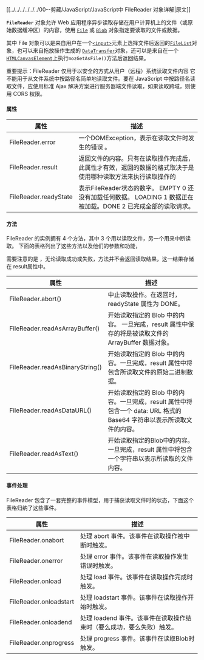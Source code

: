 [[../../../../../../00--剪藏/JavaScript/JavaScript中 FileReader 对象详解|原文]]

**`FileReader`** 对象允许 Web 应用程序异步读取存储在用户计算机上的文件（或原始数据缓冲区）的内容，使用 [`File`](https://developer.mozilla.org/zh-CN/docs/Web/API/File) 或 [`Blob`](https://developer.mozilla.org/zh-CN/docs/Web/API/Blob) 对象指定要读取的文件或数据。

其中 File 对象可以是来自用户在一个[`<input>`](https://developer.mozilla.org/zh-CN/docs/Web/HTML/Element/input)元素上选择文件后返回的[`FileList`](https://developer.mozilla.org/zh-CN/docs/Web/API/FileList)对象，也可以来自拖放操作生成的 [`DataTransfer`](https://developer.mozilla.org/zh-CN/docs/Web/API/DataTransfer)对象，还可以是来自在一个[`HTMLCanvasElement`](https://developer.mozilla.org/zh-CN/docs/Web/API/HTMLCanvasElement)上执行`mozGetAsFile()`方法后返回结果。

重要提示：FileReader 仅用于以安全的方式从用户（远程）系统读取文件内容 它不能用于从文件系统中按路径名简单地读取文件。要在 JavaScript 中按路径名读取文件，应使用标准 Ajax 解决方案进行服务器端文件读取，如果读取跨域，则使用 CORS 权限。

#### 属性

| 属性 | 描述 |
|--|--|
| FileReader.error | 一个DOMException，表示在读取文件时发生的错误 。 |
| FileReader.result | 返回文件的内容。只有在读取操作完成后，此属性才有效，返回的数据的格式取决于是使用哪种读取方法来执行读取操作的 |
| FileReader.readyState | 表示FileReader状态的数字。 EMPTY 0 还没有加载任何数据。 LOADING 1 数据正在被加载。DONE 2 已完成全部的读取请求。 |

#### 方法

FileReader 的实例拥有 4 个方法，其中 3 个用以读取文件，另一个用来中断读取。 下面的表格列出了这些方法以及他们的参数和功能，

需要注意的是 ，无论读取成功或失败，方法并不会返回读取结果，这一结果存储在 result属性中。

| 属性 | 描述 |
|--|--|
| FileReader.abort() | 	中止读取操作。在返回时，readyState 属性为 DONE。 |
| FileReader.readAsArrayBuffer() | 开始读取指定的 Blob 中的内容。 一旦完成，result 属性中保存的将是被读取文件的 ArrayBuffer 数据对象。 |
| FileReader.readAsBinaryString() | 开始读取指定的 Blob 中的内容。一旦完成，result 属性中将包含所读取文件的原始二进制数据。 |
| FileReader.readAsDataURL() | 开始读取指定的 Blob 中的内容。一旦完成，result 属性中将包含一个 data: URL 格式的 Base64 字符串以表示所读取文件的内容。 |
| FileReader.readAsText() | 开始读取指定的Blob中的内容。一旦完成，result 属性中将包含一个字符串以表示所读取的文件内容。 |


#### 事件处理

FileReader 包含了一套完整的事件模型，用于捕获读取文件时的状态，下面这个表格归纳了这些事件。

| 属性 | 描述 |
|--|--|
| FileReader.onabort | 处理 abort 事件。该事件在读取操作被中断时触发。 |
| FileReader.onerror | 处理 error 事件。该事件在读取操作发生错误时触发。 |
| FileReader.onload | 处理 load 事件。该事件在读取操作完成时触发。 |
| FileReader.onloadstart | 处理 loadstart 事件。该事件在读取操作开始时触发。 |
| FileReader.onloadend | 处理 loadend 事件。该事件在读取操作结束时（要么成功，要么失败）触发。 |
| FileReader.onprogress | 处理 progress 事件。该事件在读取Blob时触发。 |


